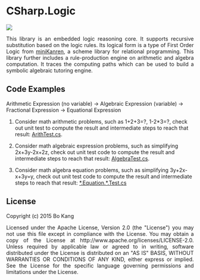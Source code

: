 # CSharp.Logic

[![](https://travis-ci.org/buptkang/CSharp.Logic.png)](https://travis-ci.org/buptkang/CSharp.Logic)
 
<p align="justify">
This library is an embedded logic reasoning core. It supports recursive substitution based on the logic rules. Its logical form is a type of First Order Logic from <a href="https://github.com/miniKanren/miniKanren">miniKanren</a>, a scheme library for relational programming. This library further includes a rule-production engine on arithmetic and algebra computation. It traces the computing paths which can be used to build a symbolic algebraic tutoring engine.
</p>

## Code Examples

Arithmetic Expression (no variable) -> Algebraic Expression (variable) ->
Fractional Expression  -> Equational Expression

1. Consider math arithmetic problems, such as 1+2+3=?, 1-2*3=?, check out unit test to compute the result and intermediate steps to reach that result: [ArithTest.cs](https://github.com/buptkang/CSharp.Logic/tree/master/Test/0.Logic.Arithmetic).

2. Consider math algebraic expression problems, such as simplifying 2x+3y-2x+2z, check out unit test code to compute the result and intermediate steps to reach that result: [AlgebraTest.cs](https://github.com/buptkang/CSharp.Logic/tree/master/Test/1.Logic.Algebra).

3. Consider math algebra equation problems, such as simplifying 3y+2x-x+3y=y, check out unit test code to compute the result and intermediate steps to reach that result:
[\*.Equation.\*.Test.cs](https://github.com/buptkang/CSharp.Logic/tree/master/Test/2.Logic.Equation)

## License

Copyright (c) 2015 Bo Kang
<p align="justify">
Licensed under the Apache License, Version 2.0 (the "License") you may not use this file except in compliance with the License. You may obtain a copy of the License at http://www.apache.org/licenses/LICENSE-2.0. Unless required by applicable law or agreed to in writing, software distributed under the License is distributed on an "AS IS" BASIS, WITHOUT WARRANTIES OR CONDITIONS OF ANY KIND, either express or implied. See the License for the specific language governing permissions and limitations under the License.
</p>
